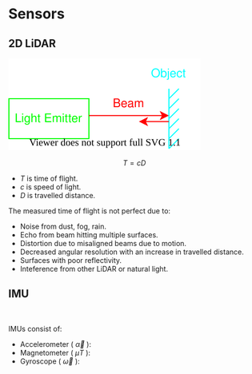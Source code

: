 # Sensors

## 2D LiDAR

![2d-lidar](2d-lidar.drawio.svg)

$$T = cD$$

- $T$ is time of flight.
- $c$ is speed of light.
- $D$ is travelled distance.

The measured time of flight is not perfect due to:
- Noise from dust, fog, rain.
- Echo from beam hitting multiple surfaces.
- Distortion due to misaligned beams due to motion.
- Decreased angular resolution with an increase in travelled distance.
- Surfaces with poor reflectivity.
- Inteference from other LiDAR or natural light.

## IMU

![]()

IMUs consist of:
- Accelerometer ( $\vec{\alpha}$ ):
- Magnetometer ( $\mu T$ ):
- Gyroscope ( $\vec{\omega}$ ):

$$ $$
